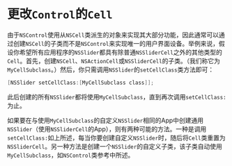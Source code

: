 # 更改`Control`的`Cell`

由于`NSControl`使用从`NSCell`类派生的对象来实现其大部分功能，因此通常可以通过创建`NSCell`的子类而不是`NSControl`来实现唯一的用户界面设备。举例来说，假设你希望所有应用程序的`NSSlider`都具有除普通`NSSliderCell`之外的其他类型的`Cell`。首先，创建`NSCell`、`NSActionCell`或`NSSliderCell`的子类。（我们称它为`MyCellSubclass`。）然后，你只需调用`NSSlider`的`setCellClass`类方法即可：

```Objective-C
[NSSlider setCellClass:[MyCellSubclass class]];
```

此后创建的所有`NSSlider`都将使用`MyCellSubclass`，直到再次调用`setCellClass:`为止。

如果要在与使用`MyCellSubclass`的自定义`NSSlider`相同的App中创建通用`NSSlider`（使用`NSSliderCell`的App），则有两种可能的方法。一种是调用`setCellClass:`如上所述，每当你要创建自定义`NSSlider`时，随后将`Cell`类重置为`NSSliderCell`。另一种方法是创建一个`NSSlider`的自定义子类，该子类自动使用`MyCellSubclass`，如`NSControl`类参考中所述。